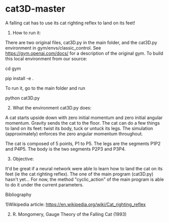 # cat3D-master
A falling cat has to use its cat righting reflex to land on its feet! 

1) How to run it:

There are two original files, cat3D.py in the main folder, and the cat3D.py environment in gym/envs/classic_control. See  https://gym.openai.com/docs/ for a description of the original gym. To build this local environment from our source:

cd gym

pip install -e .

To run it, go to the main folder and run

python cat3D.py

2) What the environment cat3D.py does:

A cat starts upside down with zero initial momentum and zero initial angular momentum. Gravity sends the cat to the floor. The cat can do a few things to land on its feet: twist its body, tuck or untuck its legs. The simulation (approximately) enforces the zero angular momentum throughout.

The cat is composed of 5 points, P1 to P5. The legs are the segments P1P2 and P4P5. The body is the two segments P2P3 and P3P4.

3) Objective:

It'd be great if a neural network were able lo learn how to land the cat on its feet (ie the cat righting reflex). The one of the main program (cat3D.py) hasn't yet...
For now, the method "cyclic_action" of the main program is able to do it under the current parameters.

Bibliography

1)Wikipedia article: https://en.wikipedia.org/wiki/Cat_righting_reflex

2) R. Mongomery, Gauge Theory of the Falling Cat (1993) 
